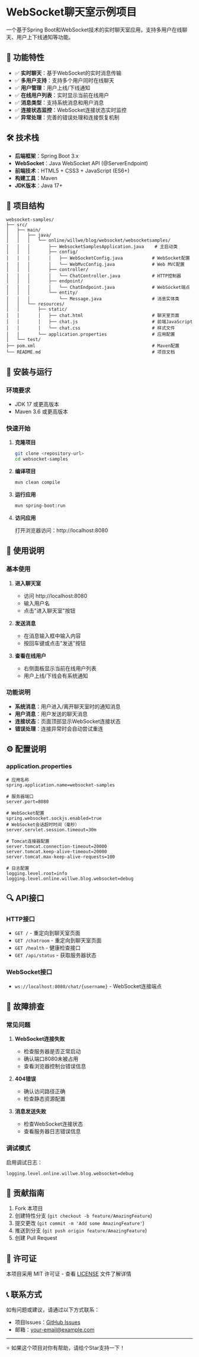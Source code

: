 # WebSocket聊天室示例项目

一个基于Spring Boot和WebSocket技术的实时聊天室应用，支持多用户在线聊天、用户上下线通知等功能。

## 🚀 功能特性

- ✅ **实时聊天**：基于WebSocket的实时消息传输
- ✅ **多用户支持**：支持多个用户同时在线聊天
- ✅ **用户管理**：用户上线/下线通知
- ✅ **在线用户列表**：实时显示当前在线用户
- ✅ **消息类型**：支持系统消息和用户消息
- ✅ **连接状态监控**：WebSocket连接状态实时监控
- ✅ **异常处理**：完善的错误处理和连接恢复机制

## 🛠️ 技术栈

- **后端框架**：Spring Boot 3.x
- **WebSocket**：Java WebSocket API (@ServerEndpoint)
- **前端技术**：HTML5 + CSS3 + JavaScript (ES6+)
- **构建工具**：Maven
- **JDK版本**：Java 17+

## 📁 项目结构

```
websocket-samples/
├── src/
│   ├── main/
│   │   ├── java/
│   │   │   └── online/willwe/blog/websocket/websocketsamples/
│   │   │       ├── WebsocketSamplesApplication.java    # 主启动类
│   │   │       ├── config/
│   │   │       │   ├── WebSocketConfig.java           # WebSocket配置
│   │   │       │   └── WebMvcConfig.java              # Web MVC配置
│   │   │       ├── controller/
│   │   │       │   └── ChatController.java            # HTTP控制器
│   │   │       ├── endpoint/
│   │   │       │   └── ChatEndpoint.java              # WebSocket端点
│   │   │       └── entity/
│   │   │           └── Message.java                   # 消息实体类
│   │   └── resources/
│   │       ├── static/
│   │       │   ├── chat.html                          # 聊天室页面
│   │       │   ├── chat.js                            # 前端JavaScript
│   │       │   └── chat.css                           # 样式文件
│   │       └── application.properties                 # 应用配置
│   └── test/
├── pom.xml                                            # Maven配置
└── README.md                                          # 项目文档
```

## 🔧 安装与运行

### 环境要求

- JDK 17 或更高版本
- Maven 3.6 或更高版本

### 快速开始

1. **克隆项目**
   ```bash
   git clone <repository-url>
   cd websocket-samples
   ```

2. **编译项目**
   ```bash
   mvn clean compile
   ```

3. **运行应用**
   ```bash
   mvn spring-boot:run
   ```

4. **访问应用**
   
   打开浏览器访问：http://localhost:8080

## 📖 使用说明

### 基本使用

1. **进入聊天室**
   - 访问 http://localhost:8080
   - 输入用户名
   - 点击"进入聊天室"按钮

2. **发送消息**
   - 在消息输入框中输入内容
   - 按回车键或点击"发送"按钮

3. **查看在线用户**
   - 右侧面板显示当前在线用户列表
   - 用户上线/下线会有系统通知

### 功能说明

- **系统消息**：用户进入/离开聊天室时的通知消息
- **用户消息**：用户发送的聊天消息
- **连接状态**：页面顶部显示WebSocket连接状态
- **错误处理**：连接异常时会自动尝试重连

## ⚙️ 配置说明

### application.properties

```properties
# 应用名称
spring.application.name=websocket-samples

# 服务器端口
server.port=8080

# WebSocket配置
spring.websocket.sockjs.enabled=true
# WebSocket会话超时时间（毫秒）
server.servlet.session.timeout=30m

# Tomcat连接器配置
server.tomcat.connection-timeout=20000
server.tomcat.keep-alive-timeout=20000
server.tomcat.max-keep-alive-requests=100

# 日志配置
logging.level.root=info
logging.level.online.willwe.blog.websocket=debug
```

## 🔍 API接口

### HTTP接口

- `GET /` - 重定向到聊天室页面
- `GET /chatroom` - 重定向到聊天室页面
- `GET /health` - 健康检查接口
- `GET /api/status` - 获取服务器状态

### WebSocket接口

- `ws://localhost:8080/chat/{username}` - WebSocket连接端点

## 🐛 故障排查

### 常见问题

1. **WebSocket连接失败**
   - 检查服务器是否正常启动
   - 确认端口8080未被占用
   - 查看浏览器控制台错误信息

2. **404错误**
   - 确认访问路径正确
   - 检查静态资源配置

3. **消息发送失败**
   - 检查WebSocket连接状态
   - 查看服务器日志错误信息

### 调试模式

启用调试日志：
```properties
logging.level.online.willwe.blog.websocket=debug
```

## 🤝 贡献指南

1. Fork 本项目
2. 创建特性分支 (`git checkout -b feature/AmazingFeature`)
3. 提交更改 (`git commit -m 'Add some AmazingFeature'`)
4. 推送到分支 (`git push origin feature/AmazingFeature`)
5. 创建 Pull Request

## 📄 许可证

本项目采用 MIT 许可证 - 查看 [LICENSE](LICENSE) 文件了解详情

## 📞 联系方式

如有问题或建议，请通过以下方式联系：

- 项目Issues：[GitHub Issues](https://github.com/your-repo/websocket-samples/issues)
- 邮箱：your-email@example.com

---

⭐ 如果这个项目对你有帮助，请给个Star支持一下！